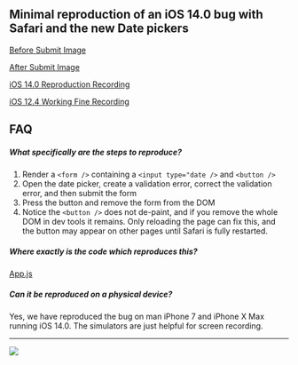 ## Minimal reproduction of an iOS 14.0 bug with Safari and the new Date pickers

[Before Submit Image](./docs/before-submit.png)

[After Submit Image](./docs/after-submit.png)

[iOS 14.0 Reproduction Recording](./docs/simulator-ios14.0.mov)

[iOS 12.4 Working Fine Recording](./docs/simulator-ios12.4.mov)

## FAQ

##### What specifically  are the steps to reproduce?

1. Render a `<form />` containing a `<input type="date />` and `<button />` 
1. Open the date picker, create a validation error, correct the validation error, and then submit the form
1. Press the button and remove the form from the DOM
1. Notice the `<button />` does not de-paint, and if you remove the whole DOM in dev tools it remains. Only reloading the page can fix this, and the button may appear on other pages until Safari is fully restarted.

##### Where exactly is the code which reproduces this?

[App.js](./src/App.js)

##### Can it be reproduced on a physical device?

Yes, we have reproduced the bug on man iPhone 7 and iPhone X Max running iOS 14.0. The simulators are just helpful for screen recording.

---

![](./docs/simulator-ios-14.0.gif)
